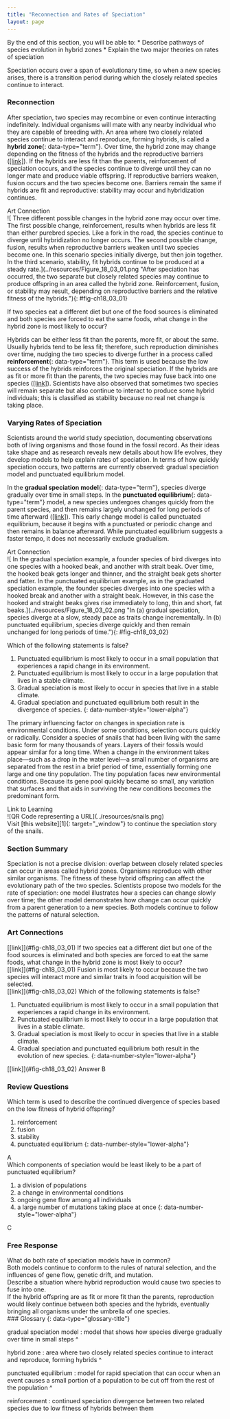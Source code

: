 ```yaml
---
title: "Reconnection and Rates of Speciation"
layout: page
---
```



<div data-type="abstract" markdown="1">
By the end of this section, you will be able to:
* Describe pathways of species evolution in hybrid zones
* Explain the two major theories on rates of speciation

</div>

Speciation occurs over a span of evolutionary time, so when a new species arises, there is a transition period during which the closely related species continue to interact.

### Reconnection

After speciation, two species may recombine or even continue interacting indefinitely. Individual organisms will mate with any nearby individual who they are capable of breeding with. An area where two closely related species continue to interact and reproduce, forming hybrids, is called a **hybrid zone**{: data-type="term"}. Over time, the hybrid zone may change depending on the fitness of the hybrids and the reproductive barriers ([\[link\]](#fig-ch18_03_01)). If the hybrids are less fit than the parents, reinforcement of speciation occurs, and the species continue to diverge until they can no longer mate and produce viable offspring. If reproductive barriers weaken, fusion occurs and the two species become one. Barriers remain the same if hybrids are fit and reproductive: stability may occur and hybridization continues.

<div data-type="note" data-has-label="true" class="art-connection" data-label="" markdown="1">
<div data-type="title">
Art Connection
</div>
![  Three different possible changes in the hybrid zone may occur over time. The first possible change, reinforcement, results when hybrids are less fit than either purebred species. Like a fork in the road, the species continue to diverge until hybridization no longer occurs. The second possible change, fusion, results when reproductive barriers weaken until two species become one. In this scenario species initially diverge, but then join together. In the third scenario, stability, fit hybrids continue to be produced at a steady rate.](../resources/Figure_18_03_01.png "After speciation has occurred, the two separate but closely related species may continue to produce offspring in an area called the hybrid zone. Reinforcement, fusion, or stability may result, depending on reproductive barriers and the relative fitness of the hybrids."){: #fig-ch18_03_01}


If two species eat a different diet but one of the food sources is eliminated and both species are forced to eat the same foods, what change in the hybrid zone is most likely to occur?

<!--<para><link target-id="fig-ch18_03_01" document=""/>Fusion is most likely to occur because the two species will interact more and similar traits in food acquisition will be selected.</para>-->

</div>

Hybrids can be either less fit than the parents, more fit, or about the same. Usually hybrids tend to be less fit; therefore, such reproduction diminishes over time, nudging the two species to diverge further in a process called **reinforcement**{: data-type="term"}. This term is used because the low success of the hybrids reinforces the original speciation. If the hybrids are as fit or more fit than the parents, the two species may fuse back into one species ([\[link\]](#fig-ch18_03_02)). Scientists have also observed that sometimes two species will remain separate but also continue to interact to produce some hybrid individuals; this is classified as stability because no real net change is taking place.

### Varying Rates of Speciation

Scientists around the world study speciation, documenting observations both of living organisms and those found in the fossil record. As their ideas take shape and as research reveals new details about how life evolves, they develop models to help explain rates of speciation. In terms of how quickly speciation occurs, two patterns are currently observed: gradual speciation model and punctuated equilibrium model.

In the **gradual speciation model**{: data-type="term"}, species diverge gradually over time in small steps. In the **punctuated equilibrium**{: data-type="term"} model, a new species undergoes changes quickly from the parent species, and then remains largely unchanged for long periods of time afterward ([\[link\]](#fig-ch18_03_02)). This early change model is called punctuated equilibrium, because it begins with a punctuated or periodic change and then remains in balance afterward. While punctuated equilibrium suggests a faster tempo, it does not necessarily exclude gradualism.

<div data-type="note" data-has-label="true" class="art-connection" data-label="" markdown="1">
<div data-type="title">
Art Connection
</div>
![ In the gradual speciation example, a founder species of bird diverges into one species with a hooked beak, and another with strait beak. Over time, the hooked beak gets longer and thinner, and the straight beak gets shorter and fatter. In the punctuated equilibrium example, as in the graduated speciation example, the founder species diverges into one species with a hooked break and another with a straight beak. However, in this case the hooked and straight beaks gives rise immediately to long, thin and short, fat beaks.](../resources/Figure_18_03_02.png "In (a) gradual speciation, species diverge at a slow, steady pace as traits change incrementally. In (b) punctuated equilibrium, species diverge quickly and then remain unchanged for long periods of time."){: #fig-ch18_03_02}


Which of the following statements is false?

1.  Punctuated equilibrium is most likely to occur in a small population that experiences a rapid change in its environment.
2.  Punctuated equilibrium is most likely to occur in a large population that lives in a stable climate.
3.  Gradual speciation is most likely to occur in species that live in a stable climate.
4.  Gradual speciation and punctuated equilibrium both result in the divergence of species.
{: data-number-style="lower-alpha"}

<!--<para><link target-id="fig-ch18_03_02" document=""/> B</para>-->

</div>

The primary influencing factor on changes in speciation rate is environmental conditions. Under some conditions, selection occurs quickly or radically. Consider a species of snails that had been living with the same basic form for many thousands of years. Layers of their fossils would appear similar for a long time. When a change in the environment takes place—such as a drop in the water level—a small number of organisms are separated from the rest in a brief period of time, essentially forming one large and one tiny population. The tiny population faces new environmental conditions. Because its gene pool quickly became so small, any variation that surfaces and that aids in surviving the new conditions becomes the predominant form.

<div data-type="note" data-has-label="true" class="interactive" data-label="" markdown="1">
<div data-type="title">
Link to Learning
</div>
<div data-type="media" data-alt="QR Code representing a URL">
![QR Code representing a URL](../resources/snails.png)
</div>
Visit [this website][1]{: target="_window"} to continue the speciation story of the snails.

</div>

### Section Summary

Speciation is not a precise division: overlap between closely related species can occur in areas called hybrid zones. Organisms reproduce with other similar organisms. The fitness of these hybrid offspring can affect the evolutionary path of the two species. Scientists propose two models for the rate of speciation: one model illustrates how a species can change slowly over time; the other model demonstrates how change can occur quickly from a parent generation to a new species. Both models continue to follow the patterns of natural selection.

### Art Connections

<div data-type="exercise">
<div data-type="problem" markdown="1">
[[link]](#fig-ch18_03_01) If two species eat a different diet but one of the food sources is eliminated and both species are forced to eat the same foods, what change in the hybrid zone is most likely to occur?

</div>
<div data-type="solution" markdown="1">
[[link]](#fig-ch18_03_01) Fusion is most likely to occur because the two species will interact more and similar traits in food acquisition will be selected.

</div>
</div>

<div data-type="exercise">
<div data-type="problem" markdown="1">
[[link]](#fig-ch18_03_02) Which of the following statements is false?

1.  Punctuated equilibrium is most likely to occur in a small population that experiences a rapid change in its environment.
2.  Punctuated equilibrium is most likely to occur in a large population that lives in a stable climate.
3.  Gradual speciation is most likely to occur in species that live in a stable climate.
4.  Gradual speciation and punctuated equilibrium both result in the evolution of new species.
{: data-number-style="lower-alpha"}

</div>
<div data-type="solution" markdown="1">
[[link]](#fig-ch18_03_02) Answer B

</div>
</div>

### Review Questions

<div data-type="exercise">
<div data-type="problem" markdown="1">
Which term is used to describe the continued divergence of species based on the low fitness of hybrid offspring?

1.  reinforcement
2.  fusion
3.  stability
4.  punctuated equilibrium
{: data-number-style="lower-alpha"}

</div>
<div data-type="solution" markdown="1">
A

</div>
</div>

<div data-type="exercise">
<div data-type="problem" markdown="1">
Which components of speciation would be least likely to be a part of punctuated equilibrium?

1.  a division of populations
2.  a change in environmental conditions
3.  ongoing gene flow among all individuals
4.  a large number of mutations taking place at once
{: data-number-style="lower-alpha"}

</div>
<div data-type="solution" markdown="1">
C

</div>
</div>

### Free Response

<div data-type="exercise">
<div data-type="problem" markdown="1">
What do both rate of speciation models have in common?

</div>
<div data-type="solution" markdown="1">
Both models continue to conform to the rules of natural selection, and the influences of gene flow, genetic drift, and mutation.

</div>
</div>

<div data-type="exercise">
<div data-type="problem" markdown="1">
Describe a situation where hybrid reproduction would cause two species to fuse into one.

</div>
<div data-type="solution" markdown="1">
If the hybrid offspring are as fit or more fit than the parents, reproduction would likely continue between both species and the hybrids, eventually bringing all organisms under the umbrella of one species.

</div>
</div>

<div data-type="glossary" markdown="1">
### Glossary
{: data-type="glossary-title"}

gradual speciation model
: model that shows how species diverge gradually over time in small steps
^

hybrid zone
: area where two closely related species continue to interact and reproduce, forming hybrids
^

punctuated equilibrium
: model for rapid speciation that can occur when an event causes a small portion of a population to be cut off from the rest of the population
^

reinforcement
: continued speciation divergence between two related species due to low fitness of hybrids between them

</div>



[1]: http://openstaxcollege.org/l/snails
